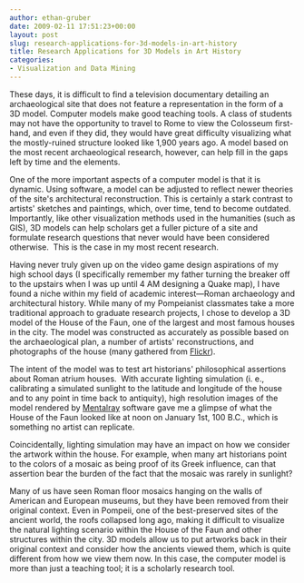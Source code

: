 ```yaml
---
author: ethan-gruber
date: 2009-02-11 17:51:23+00:00
layout: post
slug: research-applications-for-3d-models-in-art-history
title: Research Applications for 3D Models in Art History
categories:
- Visualization and Data Mining
---
```


These days, it is difficult to find a television documentary detailing an archaeological site that does not feature a representation in the form of a 3D model.  Computer models make good teaching tools.  A class of students may not have the opportunity to travel to Rome to view the Colosseum first-hand, and even if they did, they would have great difficulty visualizing what the mostly-ruined structure looked like 1,900 years ago.  A model based on the most recent archaeological research, however, can help fill in the gaps left by time and the elements. 


One of the more important aspects of a computer model is that it is dynamic.  Using software, a model can be adjusted to reflect newer theories of the site's architectural reconstruction.  This is certainly a stark contrast to artists' sketches and paintings, which, over time, tend to become outdated.  Importantly, like other visualization methods used in the humanities (such as GIS), 3D models can help scholars get a fuller picture of a site and formulate research questions that never would have been considered otherwise.  This is the case in my most recent research.


Having never truly given up on the video game design aspirations of my high school days (I specifically remember my father turning the breaker off to the upstairs when I was up until 4 AM designing a Quake map), I have found a niche within my field of academic interest&mdash;Roman archaeology and architectural history.  While many of my Pompeianist classmates take a more traditional approach to graduate research projects, I chose to develop a 3D model of the House of the Faun, one of the largest and most famous houses in the city.  The model was constructed as accurately as possible based on the archaeological plan, a number of artists' reconstructions, and photographs of the house (many gathered from [Flickr](http://www.flickr.com/)).




The intent of the model was to test art historians' philosophical assertions about Roman atrium houses.  With accurate lighting simulation (i. e., calibrating a simulated sunlight to the latitude and longitude of the house and to any point in time back to antiquity), high resolution images of the model rendered by [Mentalray](http://www.mentalimages.com/) software gave me a glimpse of what the House of the Faun looked like at noon on January 1st, 100 B.C., which is something no artist can replicate.




Coincidentally, lighting simulation may have an impact on how we consider the artwork within the house.  For example, when many art historians point to the colors of a mosaic as being proof of its Greek influence, can that assertion bear the burden of the fact that the mosaic was rarely in sunlight?




<!-- ![House of the Faun](http://farm4.static.flickr.com/3316/3300953093_53b43154c2.jpg) -->




Many of us have seen Roman floor mosaics hanging on the walls of American and European museums, but they have been removed from their original context.  Even in Pompeii, one of the best-preserved sites of the ancient world, the roofs collapsed long ago, making it difficult to visualize the natural lighting scenario within the House of the Faun and other structures within the city.  3D models allow us to put artworks back in their original context and consider how the ancients viewed them, which is quite different from how we view them now.  In this case, the computer model is more than just a teaching tool; it is a scholarly research tool.
